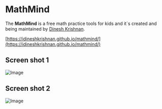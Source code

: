 # MathMind

The **MathMind** is a free math practice tools for kids and it`s created and being maintained by [Dinesh Krishnan](http://www.dineshkrish.com).

[https://idineshkrishnan.github.io/mathmind/](https://idineshkrishnan.github.io/mathmind/)

## Screen shot 1

![Image](mathmind/asset/screen_shot/screen_shot_1.PNG)

## Screen shot 2

![Image]()


